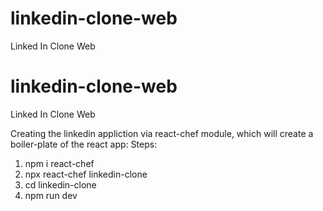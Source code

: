 # linkedin-clone-web
Linked In Clone Web


# linkedin-clone-web
Linked In Clone Web

Creating the linkedin appliction via react-chef module, which will create a boiler-plate of the react app:
Steps:
1. npm i react-chef 
2. npx react-chef linkedin-clone
3. cd linkedin-clone
4. npm run dev
